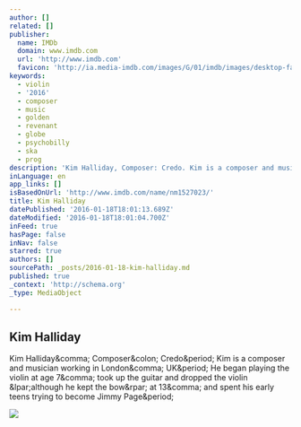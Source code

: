 ```yaml
---
author: []
related: []
publisher:
  name: IMDb
  domain: www.imdb.com
  url: 'http://www.imdb.com'
  favicon: 'http://ia.media-imdb.com/images/G/01/imdb/images/desktop-favicon-2165806970._CB379390718_.ico'
keywords:
  - violin
  - '2016'
  - composer
  - music
  - golden
  - revenant
  - globe
  - psychobilly
  - ska
  - prog
description: 'Kim Halliday, Composer: Credo. Kim is a composer and musician working in London, UK. He began playing the violin at age 7, took up the guitar and dropped the violin (although he kept the bow) at 13, and spent his early teens trying to become Jimmy Page.'
inLanguage: en
app_links: []
isBasedOnUrl: 'http://www.imdb.com/name/nm1527023/'
title: Kim Halliday
datePublished: '2016-01-18T18:01:13.689Z'
dateModified: '2016-01-18T18:01:04.700Z'
inFeed: true
hasPage: false
inNav: false
starred: true
authors: []
sourcePath: _posts/2016-01-18-kim-halliday.md
published: true
_context: 'http://schema.org'
_type: MediaObject

---
```

<article style=""><h1>Kim Halliday</h1><p>Kim Halliday&amp;comma; Composer&amp;colon; Credo&amp;period; Kim is a composer and musician working in London&amp;comma; UK&amp;period; He began playing the violin at age 7&amp;comma; took up the guitar and dropped the violin &amp;lpar;although he kept the bow&amp;rpar; at 13&amp;comma; and spent his early teens trying to become Jimmy Page&amp;period;</p><img src="http://ia.media-imdb.com/images/G/01/imdb/images/logos/imdb_fb_logo-1730868325._CB306318125_.png" /></article>